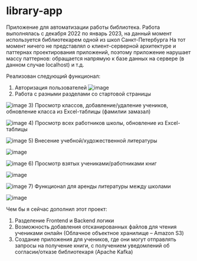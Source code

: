 # library-app
Приложение для автоматизации работы библиотека. 
Работа выполнялась с декабря 2022 по январь 2023, на данный момент используется библиотекарем одной из школ Санкт-Петербурга 
На тот момент ничего не представлял о клиент-серверной архитектуре и паттернах проектирования приложений, поэтому приложение нарушает массу паттернов: обращается напрямую к базе данных на сервере (в данном случае localhost) и т.д.

Реализован следующий функционал: 

1) Авторизация пользователей
![image](https://github.com/Alexcrazy42/library-app/assets/95287440/ac0d9a10-3cff-417a-8023-864cd01c491a)
2) Работа с разными разделами со стартовой страницы 

![image](https://github.com/Alexcrazy42/library-app/assets/95287440/baadc469-df74-4cfe-a10b-12075dca1867)
3) Просмотр классов, добавление/удаление учеников, обновление класса из Excel-таблицы (фамилии замазал)

![image](https://github.com/Alexcrazy42/library-app/assets/95287440/8bee7a17-89da-4e79-9e3b-d1ac86e6068c)
4) Просмотр всех работников школы, обновление из Excel-таблицы

![image](https://github.com/Alexcrazy42/library-app/assets/95287440/ef610794-face-4140-983f-db07c937c928)
5) Внесение учебной/художественной литературы 

![image](https://github.com/Alexcrazy42/library-app/assets/95287440/de02c0ed-e617-42c1-a236-055d219a388a)

![image](https://github.com/Alexcrazy42/library-app/assets/95287440/5f3f280f-12e7-42d4-bafd-ab0299b98425)
6) Просмотр взятых учениками/работниками книг 

![image](https://github.com/Alexcrazy42/library-app/assets/95287440/8cdce7c4-202e-4033-872d-928222cd9714)

![image](https://github.com/Alexcrazy42/library-app/assets/95287440/f40b5cb8-276c-462f-b933-387c88a72ba5)
7) Функционал для аренды литературы между школами

![image](https://github.com/Alexcrazy42/library-app/assets/95287440/472ae609-7945-4f12-9972-df155595aae5)

Чем бы я сейчас дополнил этот проект: 
1) Разделение Frontend и Backend логики
2) Возможность добавления отсканированных файлов для чтения учениками онлайн (Облачное объектное хранилище – Amazon S3)
3) Создание приложения для учеников, где они могут отправлять запросы на получение книги, с получением уведомлений об согласии/отказе библиотекаря (Apache Kafka)



